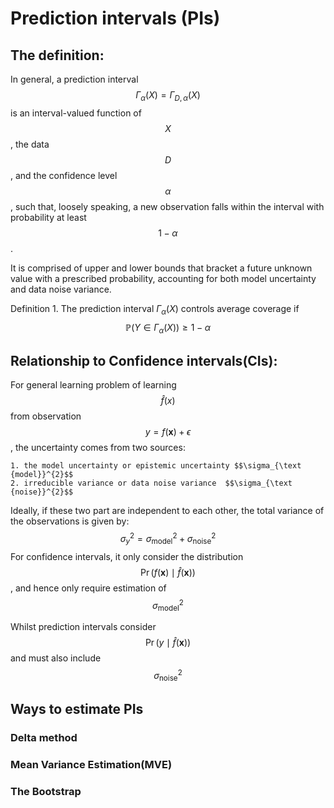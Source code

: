 # Prediction intervals (PIs)



## The definition:

In general, a prediction interval $$\Gamma_{\alpha}(X)=\Gamma_{D, \alpha}(X)$$ is an interval-valued function of $$X$$, the data $$D$$, and the confidence level $$\alpha$$, such that, loosely speaking, a new observation falls within the interval with probability at least $$1 - \alpha$$  .

It is comprised of upper  and  lower  bounds  that  bracket  a  future  unknown value  with  a  prescribed  probability, accounting for both model uncertainty and data noise variance.

Definition $1 .$ The prediction interval $\Gamma_{\alpha}(X)$ controls average coverage if
$$
\mathbb{P}\left(Y \in \Gamma_{\alpha}(X)\right) \geq 1-\alpha
$$




## Relationship to Confidence intervals(CIs):

For general learning problem of learning $$\hat f(x)$$ from observation $$
y=f(\mathbf{x})+\epsilon
$$ , the uncertainty comes from two sources: 

	1. the model uncertainty or epistemic uncertainty $$\sigma_{\text {model}}^{2}$$
 	2. irreducible variance or data noise variance  $$\sigma_{\text {noise}}^{2}$$

Ideally, if these two part are independent to each other, the total variance of the observations is given by:
$$
\sigma_{y}^{2}=\sigma_{\text {model}}^{2}+\sigma_{\text {noise}}^{2}
$$
For confidence intervals, it only consider the distribution $$
\operatorname{Pr}(f(\mathbf{x}) \mid \hat{f}(\mathbf{x}))
$$ , and hence only require estimation of $$\sigma_{\text {model}}^{2}$$

Whilst prediction intervals consider $$
\operatorname{Pr}(y \mid \hat{f}(\mathbf{x}))
$$ and must also include $$\sigma_{\text {noise}}^{2}$$



## Ways to estimate PIs



### Delta method



### Mean Variance Estimation(MVE) 



### The Bootstrap 

